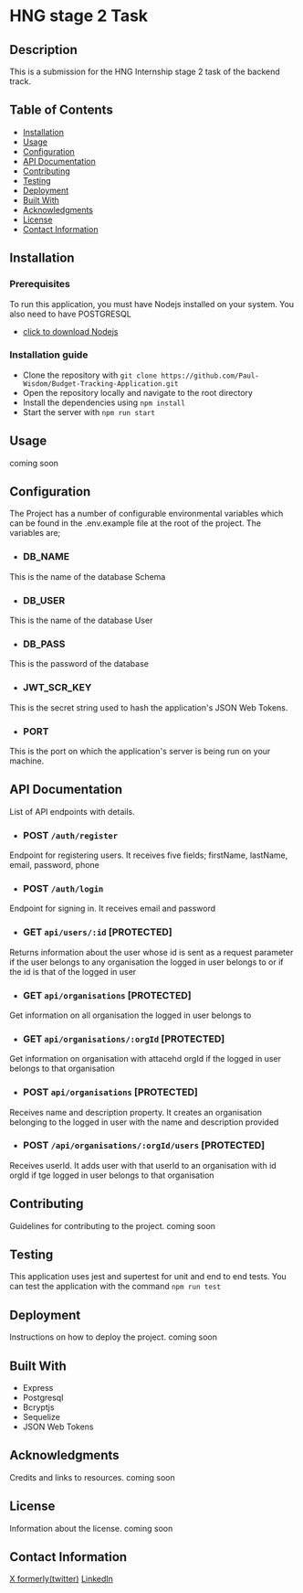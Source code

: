 # HNG stage 2 Task

## Description
This is a submission for the HNG Internship stage 2 task of the backend track.

## Table of Contents
- [Installation](#installation)
- [Usage](#usage)
- [Configuration](#configuration)
- [API Documentation](#api-documentation)
- [Contributing](#contributing)
- [Testing](#testing)
- [Deployment](#deployment)
- [Built With](#built-with)
- [Acknowledgments](#acknowledgments)
- [License](#license)
- [Contact Information](#contact-information)

## Installation
### Prerequisites
To run this application, you must have Nodejs installed on your system. You also need to have POSTGRESQL
- [click to download Nodejs](https://nodejs.org/en/download/package-manager)
<!-- - [click to download MYSQL](https://www.mysql.com/downloads/) -->
### Installation guide
- Clone the repository with `git clone https://github.com/Paul-Wisdom/Budget-Tracking-Application.git`
- Open the repository locally and navigate to the root directory
- Install the dependencies using `npm install`
- Start the server with `npm run start`
## Usage
coming soon

## Configuration
The Project has a number of configurable environmental variables which can be found in the .env.example file at the root of the project. The variables are;
 
- ### DB_NAME
This is the name of the database Schema
- ### DB_USER
This is the name of the database User
- ### DB_PASS
This is the password of the database
- ### JWT_SCR_KEY
This is the secret string used to hash the application's JSON Web Tokens.
- ### PORT
This is the port on which the application's server is being run on your machine.

## API Documentation
List of API endpoints with details.
- ### POST `/auth/register`
Endpoint for registering users. It receives five fields; firstName, lastName, email, password, phone
- ### POST `/auth/login`
Endpoint for signing in. It receives email and password
- ### GET `api/users/:id` \[PROTECTED] 
Returns information about the user whose id is sent as a request parameter if the user belongs to any organisation the logged in user belongs to or if the id is that of the logged in user
- ### GET `api/organisations` \[PROTECTED]
Get information on all organisation the logged in user belongs to
- ### GET `api/organisations/:orgId` \[PROTECTED]
Get information on organisation with attacehd orgId if the logged in user belongs to that organisation
- ### POST `api/organisations` \[PROTECTED]
Receives name and description property. It creates an organisation belonging to the logged in user with the name and description provided
- ### POST `/api/organisations/:orgId/users` \[PROTECTED]
Receives userId. It adds user with that userId to an organisation with id orgId if tge logged in user belongs to that organisation

## Contributing
Guidelines for contributing to the project.
coming soon

## Testing
This application uses jest and supertest for unit and end to end tests.
You can test the application with the command `npm run test`

## Deployment
Instructions on how to deploy the project.
coming soon

## Built With
- Express
- Postgresql
- Bcryptjs
- Sequelize
- JSON Web Tokens
## Acknowledgments
Credits and links to resources.
coming soon

## License
Information about the license.
coming soon

## Contact Information
[X formerly(twitter)](https://x.com/patch01010?t=8NSsYoaLyq3oWmBcrWJTJA&s=09)
[LinkedIn](https://www.linkedin.com/in/paul-wisdom-03710b254/)